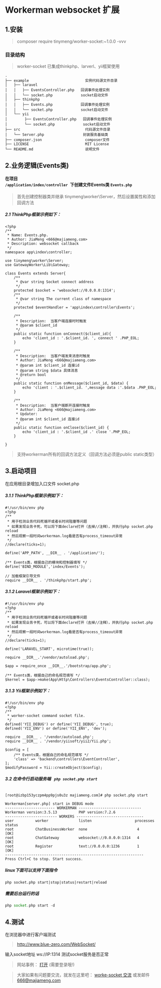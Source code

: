 Workerman websocket 扩展
===============

## 1.安装
> composer require tinymeng/worker-socket:~1.0.0  -vvv

### 目录结构
> worker-socket 已集成thinkphp、larverl、yii框架使用

```
.
├── example                          实例代码源文件目录
│   ├── laravel
│   │   ├── EventsController.php   回调事件处理实例
│   │   └── socket.php             socket启动文件
│   ├── thinkphp
│   │   ├── Events.php             回调事件处理实例
│   │   └── socket.php             socket启动文件
│   └── yii
│        ├── EventsController.php   回调事件处理实例
│        └── socket.php             socket启动文件
├── src                              代码源文件目录
│   └── Server.php                  封装服务基础类
├── composer.json                    composer文件
├── LICENSE                          MIT License
└── README.md                        说明文件
```


## 2.业务逻辑(Events类)

#### 在项目<code> /application/index/controller </code>下创建文件Events类 `Events.php`

> 首先创建控制器类并继承 tinymeng\worker\Server，然后设置属性和添加回调方法

##### 2.1 ThinkPhp框架示例如下：

~~~
<?php
/**
 * Name: Events.php.
 * Author: JiaMeng <666@majiameng.com>
 * Description: websocket callback
 */
namespace app\index\controller;

use tinymeng\worker\Server;
use GatewayWorker\Lib\Gateway;

class Events extends Server{
    /**
     * @var string Socket connect address
     */
    protected $socket = 'websocket://0.0.0.0:1314';
    /**
     * @var string The current class of namespace
     */
    protected $eventHandler = 'app\index\controller\Events';

    /**
     * Description:  当客户端连接时时触发
     * @param $client_id
     */
    public static function onConnect($client_id){
        echo 'client_id : '.$client_id. ', connect ' .PHP_EOL;
    }

    /**
     * Description:  当客户端发来消息时触发
     * Author: JiaMeng <666@majiameng.com>
     * @param int $client_id 连接id
     * @param string $data 具体消息
     * @return bool
     */
    public static function onMessage($client_id, $data) {
        echo 'client : '.$client_id. ',message data :'.$data .PHP_EOL;
    }

    /**
     * Description:  当客户端断开连接时触发
     * Author: JiaMeng <666@majiameng.com>
     * Updater:
     * @param int $client_id 连接id
     */
    public static function onClose($client_id) {
        echo 'client_id : '.$client_id .' close '.PHP_EOL;
    }

}
~~~

> 支持workerman所有的回调方法定义（回调方法必须是public static类型）


## 3.启动项目

在应用根目录增加入口文件 socket.php

##### 3.1.1 ThinkPhp框架示例如下：
~~~
#!/usr/bin/env php
<?php
/**
 * 用于检测业务代码死循环或者长时间阻塞等问题
 * 如果发现业务卡死，可以将下面declare打开（去掉//注释），并执行php socket.php reload
 * 然后观察一段时间workerman.log看是否有process_timeout异常
 */
//declare(ticks=1);

define('APP_PATH', __DIR__ . '/application/');

/** Events类，根据自己的模块和控制器填写 */
define('BIND_MODULE','index/Events');

// 加载框架引导文件
require __DIR__ . '/thinkphp/start.php';
~~~

##### 3.1.2 Laravel框架示例如下：
~~~
#!/usr/bin/env php
<?php
/**
 * 用于检测业务代码死循环或者长时间阻塞等问题
 * 如果发现业务卡死，可以将下面declare打开（去掉//注释），并执行php socket.php reload
 * 然后观察一段时间workerman.log看是否有process_timeout异常
 */
//declare(ticks=1);

define('LARAVEL_START', microtime(true));

require __DIR__.'/vendor/autoload.php';

$app = require_once __DIR__.'/bootstrap/app.php';

/** Events类，根据自己的命名规范填写 */
$kernel = $app->make(App\Http\Controllers\EventsController::class);

~~~

##### 3.1.3 Yii框架示例如下：
~~~
#!/usr/bin/env php
<?php
/**
 * worker-socket command socket file.
 */
defined('YII_DEBUG') or define('YII_DEBUG', true);
defined('YII_ENV') or define('YII_ENV', 'dev');

require __DIR__ . '/vendor/autoload.php';
require __DIR__ . '/vendor/yiisoft/yii2/Yii.php';

$config = [
    /** Events类，根据自己的命名规范填写 */
    'class' => 'backend\controllers\EventController',
];
$modifyPassword = Yii::createObject($config);
~~~


##### 3.2 在命令行启动服务端 <code> php socket.php start </code>

```liunx

[root@izbp153yczpm4pp9pjs0u3z majiameng.com]# php socket.php start

Workerman[server.php] start in DEBUG mode
----------------------- WORKERMAN -----------------------------
Workerman version:3.5.13          PHP version:7.2.6
------------------------ WORKERS -------------------------------
user          worker              listen                    processes status
root          ChatBusinessWorker  none                       4         [OK] 
root          ChatGateway         websocket://0.0.0.0:1314   4         [OK] 
root          Register            text://0.0.0.0:1236        1         [OK] 
----------------------------------------------------------------
Press Ctrl+C to stop. Start success.

```

##### linux下面可以支持下面指令
~~~
php socket.php start|stop|status|restart|reload
~~~

##### 需要后台运行的话
```php
php socket.php start -d
```

## 4.测试

在浏览器中进行客户端测试

> http://www.blue-zero.com/WebSocket/

输入socket地址  ws://IP:1314 测试socket服务是否正常


> 网站事例：  [打开](https://www.majiameng.com/) (需要登录哦!)

> 大家如果有问题要交流，就发在这里吧：  [worke-socket 交流](https://github.com/majiameng/worker-socket/issues/1) 或发邮件 666@majiameng.com
